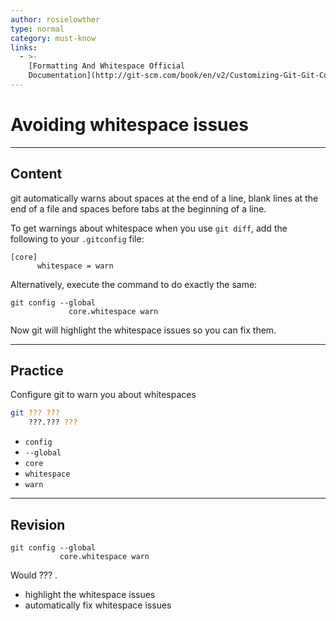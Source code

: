 ```yaml
---
author: rosielowther
type: normal
category: must-know
links:
  - >-
    [Formatting And Whitespace Official
    Documentation](http://git-scm.com/book/en/v2/Customizing-Git-Git-Configuration#_formatting_and_whitespace){website}
---
```


# Avoiding whitespace issues


---

## Content

git automatically warns about spaces at the end of a line, blank lines at the end of a file and spaces before tabs at the beginning of a line. 

To get warnings about whitespace when you use `git diff`, add the following to your `.gitconfig` file:

```plain-text
[core]
      whitespace = warn
```

Alternatively, execute the command to do exactly the same:

```plain-text
git config --global 
             core.whitespace warn
```

Now git will highlight the whitespace issues so you can fix them.


---

## Practice

Configure git to warn you about whitespaces

```bash
git ??? ??? 
    ???.??? ???
```

- `config`
- `--global`
- `core`
- `whitespace`
- `warn`


---

## Revision

```plain-text
git config --global 
           core.whitespace warn
```

Would ??? .

- highlight the whitespace issues
- automatically fix whitespace issues
